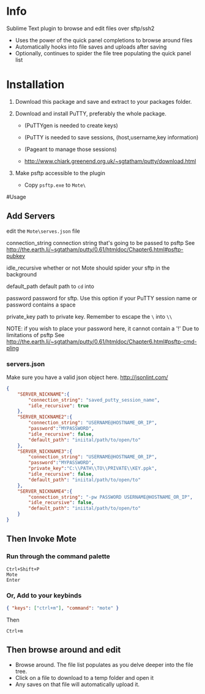# Info

Sublime Text plugin to browse and edit files over sftp/ssh2

- Uses the power of the quick panel completions to browse around files
- Automatically hooks into file saves and uploads after saving
- Optionally, continues to spider the file tree populating the quick panel list

# Installation

1. Download this package and save and extract to your packages folder.

2. Download and install PuTTY, preferably the whole package.

   - (PuTTYgen is needed to create keys)
   
   - (PuTTY is needed to save sessions, (host,username,key information)
   
   - (Pageant to manage those sessions)
   
   - http://www.chiark.greenend.org.uk/~sgtatham/putty/download.html

3. Make psftp accessible to the plugin
   
   - Copy `psftp.exe` to `Mote\`

#Usage

## Add Servers

edit the `Mote\serves.json` file



connection_string
  connection string that's going to be passed to psftp
  See http://the.earth.li/~sgtatham/putty/0.61/htmldoc/Chapter6.html#psftp-pubkey

idle_recursive
  whether or not Mote should spider your sftp in the background

default_path
  default path to `cd` into
  
password
  password for sftp. Use this option if your PuTTY session name or password contains a space
  
private_key
  path to private key. Remember to escape the `\` into `\\`

NOTE: if you wish to place your password here, it cannot contain a '!'
Due to limitations of psftp
See http://the.earth.li/~sgtatham/putty/0.61/htmldoc/Chapter6.html#psftp-cmd-pling

### servers.json

Make sure you have a valid json object here.
http://jsonlint.com/

```json
{
    "SERVER_NICKNAME":{
        "connection_string": "saved_putty_session_name",
        "idle_recursive": true
    },
    "SERVER_NICKNAME2":{
        "connection_string": "USERNAME@HOSTNAME_OR_IP",
        "password":"MYPASSWORD",
        "idle_recursive": false,
        "default_path": "iniital/path/to/open/to"
    },
    "SERVER_NICKNAME3":{
        "connection_string": "USERNAME@HOSTNAME_OR_IP",
        "password":"MYPASSWORD",
        "private_key":"C:\\PATH\\TO\\PRIVATE\\KEY.ppk",
        "idle_recursive": false,
        "default_path": "iniital/path/to/open/to"
    },
    "SERVER_NICKNAME4":{
        "connection_string": "-pw PASSWORD USERNAME@HOSTNAME_OR_IP",
        "idle_recursive": false,
        "default_path": "iniital/path/to/open/to"
    }
}
```

## Then Invoke Mote

### Run through the command palette

    Ctrl+Shift+P
    Mote
    Enter
    
### Or, Add to your keybinds

```json
{ "keys": ["ctrl+m"], "command": "mote" }
```
    
Then

   `Ctrl+m`

## Then browse around and edit

- Browse around. The file list populates as you delve deeper into the file tree.
- Click on a file to download to a temp folder and open it
- Any saves on that file will automatically upload it. 
